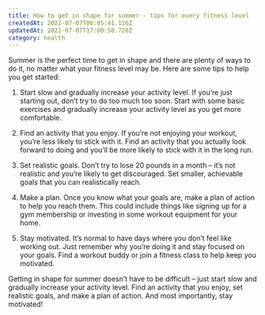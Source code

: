```yaml
---
title: How to get in shape for summer - tips for every fitness level
createdAt: 2022-07-07T06:05:41.116Z
updatedAt: 2022-07-07T17:00:50.720Z
category: health
---
```


Summer is the perfect time to get in shape and there are plenty of ways to do it, no matter what your fitness level may be. Here are some tips to help you get started:

1. Start slow and gradually increase your activity level. If you’re just starting out, don’t try to do too much too soon. Start with some basic exercises and gradually increase your activity level as you get more comfortable.

2. Find an activity that you enjoy. If you’re not enjoying your workout, you’re less likely to stick with it. Find an activity that you actually look forward to doing and you’ll be more likely to stick with it in the long run.

3. Set realistic goals. Don’t try to lose 20 pounds in a month – it’s not realistic and you’re likely to get discouraged. Set smaller, achievable goals that you can realistically reach.

4. Make a plan. Once you know what your goals are, make a plan of action to help you reach them. This could include things like signing up for a gym membership or investing in some workout equipment for your home.

5. Stay motivated. It’s normal to have days where you don’t feel like working out. Just remember why you’re doing it and stay focused on your goals. Find a workout buddy or join a fitness class to help keep you motivated.

Getting in shape for summer doesn’t have to be difficult – just start slow and gradually increase your activity level. Find an activity that you enjoy, set realistic goals, and make a plan of action. And most importantly, stay motivated!
